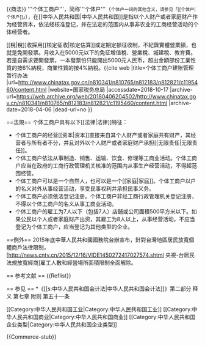 {{商法}}
'''个体工商户'''，简称'''个体户'''（<small>个体户一词的其他含义，请参见「[[个体户|个体户]]」</small>），在[[中华人民共和国|中华人民共和国]]是指以个人财产或者家庭财产作为经营资本，依法经核准登记，并在法定的范围内从事非农业的工商经营活动的个体经营者。

[[稅|稅]]收採用[[核定征收|核定估算]]或定期定额征收制，不紀錄實體營業額，也就是免開發票。月收入在5000元以下的免征增值稅、營業稅、城建稅、教育費。若是自需求要開發票，一本發票份只能開出5000元人民币，超出金額部份工業性質的按6%納稅，商業性質的按4%納稅。<ref>{{cite web |title=个体工商户建账管理暂行办法 |url=http://www.chinatax.gov.cn/n810341/n810765/n812183/n812821/c1195460/content.html |website=国家税务总局 |accessdate=2018-10-17 |archive-url=https://web.archive.org/web/20180406204502/http://www.chinatax.gov.cn/n810341/n810765/n812183/n812821/c1195460/content.html |archive-date=2018-04-06 |dead-url=no }}</ref>

==法規==
个体工商户具有以下[[法律|法律]]特征：
* 个体工商户的经营[[资本|资本]]直接来自其个人财产或者家庭共有财产，其经营者与所有者不分，并且对外以个人财产或者家庭财产承担[[无限责任|无限责任]]。
* 个体工商户依法从事制造、销售、运输、饮食、修理等工商业活动。个体工商户应当在政府的工商行政管理机关核准的范围内从事生产经营活动，不得超范围经营。
* 个体工商户可以是一个自然人，也可以是一个[[家庭|家庭]]。个体工商户以户的名义对外从事经营活动，享受民事权利并承担民事义务。
* 个体工商户必须依法登记注册。个体工商户非经工商行政管理机关登记注册，不得以个体工商户的名义从事工商业活动。
* 个体工商户的雇工为7人以下（包括7人）店鋪或公司面積500平方米以下。如果公民以个人或者家庭财产出资，其雇工为8人以上，从事经营活动，不应当登记为个体工商户，应当登记为其他类型的企业。

==例外==
2015年底中華人民共和國國務院台辦宣布，針對台灣地區居民放寬個體商戶法律限制，<ref>[http://news.cntv.cn/2015/12/16/VIDE1450272417027574.shtml 央視-台居民法規放寬經商]</ref>雇工人數和經營場所面積限制全面解除。

== 参考文献 ==
{{Reflist}}

== 参见 ==
*《[[s:中华人民共和国会计法|中华人民共和国会计法]]》第二部分 释义 第七章 附则 第五十一条 

[[Category:中华人民共和国工业|Category:中华人民共和国工业]]
[[Category:中华人民共和国商业|Category:中华人民共和国商业]]
[[Category:中华人民共和国企业类型|Category:中华人民共和国企业类型]]

{{Commerce-stub}}